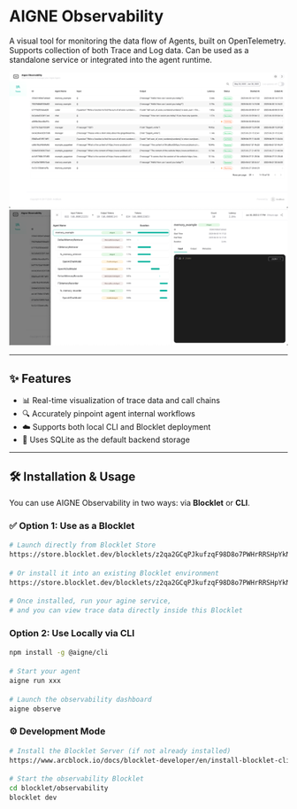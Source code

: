 # AIGNE Observability

A visual tool for monitoring the data flow of Agents, built on OpenTelemetry. Supports collection of both Trace and Log data. Can be used as a standalone service or integrated into the agent runtime.

![](./screenshots/list.png)  
![](./screenshots/detail.png)

---

## ✨ Features

- 📊 Real-time visualization of trace data and call chains
- 🔍 Accurately pinpoint agent internal workflows
- ☁️ Supports both local CLI and Blocklet deployment
- 💾 Uses SQLite as the default backend storage

---

## 🛠 Installation & Usage

You can use AIGNE Observability in two ways: via **Blocklet** or **CLI**.

### ✅ Option 1: Use as a Blocklet

```bash
# Launch directly from Blocklet Store
https://store.blocklet.dev/blocklets/z2qa2GCqPJkufzqF98D8o7PWHrRRSHpYkNhEh

# Or install it into an existing Blocklet environment
https://store.blocklet.dev/blocklets/z2qa2GCqPJkufzqF98D8o7PWHrRRSHpYkNhEh

# Once installed, run your agine service,
# and you can view trace data directly inside this Blocklet
```

### Option 2: Use Locally via CLI
```bash
npm install -g @aigne/cli

# Start your agent
aigne run xxx

# Launch the observability dashboard
aigne observe
```

### ⚙️ Development Mode
```bash
# Install the Blocklet Server (if not already installed)
https://www.arcblock.io/docs/blocklet-developer/en/install-blocklet-cli

# Start the observability Blocklet
cd blocklet/observability
blocklet dev
```